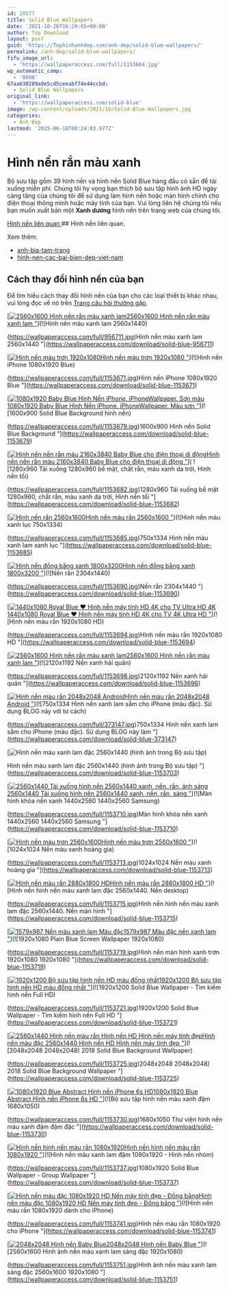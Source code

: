 ```yaml
---
id: 20577
title: Solid Blue Wallpapers
date: '2021-10-26T16:29:05+00:00'
author: Top Download
layout: post
guid: 'https://Tophinhanhdep.com/anh-dep/solid-blue-wallpapers/'
permalink: /anh-dep/solid-blue-wallpapers/
fifu_image_url:
  - 'https://wallpaperaccess.com/full/1153664.jpg'
wp_automatic_camp:
  - '8098'
67aa638289a9e5cd5ceeabf74e44ccbd:
  - Solid Blue Wallpapers
original_link:
  - 'https://wallpaperaccess.com/solid-blue'
image: /wp-content/uploads/2021/10/Solid-Blue-Wallpapers.jpg
categories:
  - Ảnh Đẹp
lastmod: '2025-06-18T00:24:03.977Z'
---
```

# Hình nền rắn màu xanh

Bộ sưu tập gồm 39 hình nền và hình nền Solid Blue hàng đầu có sẵn để tải xuống miễn phí. Chúng tôi hy vọng bạn thích bộ sưu tập hình ảnh HD ngày càng tăng của chúng tôi để sử dụng làm hình nền hoặc màn hình chính cho điện thoại thông minh hoặc máy tính của bạn. Vui lòng liên hệ chúng tôi nếu bạn muốn xuất bản một **Xanh dương** hình nền trên trang web của chúng tôi.

[Hình nền liên quan ](#related) ## Hình nền liên quan.

   
 Xem thêm:

   
- [anh-bia-tam-trang](https://tophinhanhdep.com/anh-bia/anh-bia-tam-trang/)
- [hinh-nen-cac-bai-bien-dep-viet-nam](https://tophinhanhdep.com/anh-dep/hinh-nen-cac-bai-bien-dep-viet-nam/)

## Cách thay đổi hình nền của bạn

Để tìm hiểu cách thay đổi hình nền của bạn cho các loại thiết bị khác nhau, vui lòng đọc về nó trên [Trang câu hỏi thường gặp](https://tophinhanhdep.com/faq/).

  
[[![2560x1600 Hình nền rắn màu xanh lam](https://wallpaperaccess.com/full/1153664.jpg)2560x1600 Hình nền rắn màu xanh lam "](https://wallpaperaccess.com/download/solid-blue-1153664)](![Hình nền màu xanh lam 2560x1440)

(https://wallpaperaccess.com/full/956711.jpg)Hình nền màu xanh lam 2560x1440 "](https://wallpaperaccess.com/download/solid-blue-956711)

[[![Hình nền màu trơn 1920x1080](https://wallpaperaccess.com/full/1153667.jpg)Hình nền màu trơn 1920x1080 "](https://wallpaperaccess.com/download/solid-blue-1153667)](![Hình nền iPhone 1080x1920 Blue)

(https://wallpaperaccess.com/full/1153671.jpg)Hình nền iPhone 1080x1920 Blue "](https://wallpaperaccess.com/download/solid-blue-1153671)

[[![1080x1920 Baby Blue Hình Nền iPhone.  iPhoneWallpaper.  Sơn màu](https://wallpaperaccess.com/full/1112804.jpg)1080x1920 Baby Blue Hình Nền iPhone. iPhoneWallpaper. Màu sơn "](https://wallpaperaccess.com/download/solid-blue-1112804)](![1600x900 Solid Blue Background hình nền)

(https://wallpaperaccess.com/full/1153679.jpg)1600x900 Hình nền Solid Blue Background "](https://wallpaperaccess.com/download/solid-blue-1153679)

[[![Hình nền nền rắn màu 2160x3840 Baby Blue cho điện thoại di động](https://wallpaperaccess.com/full/1153681.png)Hình nền nền rắn màu 2160x3840 Baby Blue cho điện thoại di động "](https://wallpaperaccess.com/download/solid-blue-1153681)]( ![1280x960 Tải xuống 1280x960 bề mặt, chất rắn, màu xanh da trời, Hình nền tối)

(https://wallpaperaccess.com/full/1153682.jpg)1280x960 Tải xuống bề mặt 1280x960, chất rắn, màu xanh da trời, Hình nền tối "](https://wallpaperaccess.com/download/solid-blue-1153682)

[[![Hình nền rắn 2560x1600](https://wallpaperaccess.com/full/1153684.jpg)Hình nền màu rắn 2560x1600 "](https://wallpaperaccess.com/download/solid-blue-1153684)](![Hình nền màu xanh lục 750x1334)

(https://wallpaperaccess.com/full/1153685.jpg)750x1334 Hình nền màu xanh lam xanh lục "](https://wallpaperaccess.com/download/solid-blue-1153685)

[[![Hình nền đồng bằng xanh 1800x3200](https://wallpaperaccess.com/full/1153686.jpg)Hình nền đồng bằng xanh 1800x3200 "](https://wallpaperaccess.com/download/solid-blue-1153686)](![Nền rắn 2304x1440)

(https://wallpaperaccess.com/full/1153690.jpg)Nền rắn 2304x1440 "](https://wallpaperaccess.com/download/solid-blue-1153690)

[[![1440x1080 Royal Blue ❤ Hình nền máy tính HD 4K cho TV Ultra HD 4K](https://wallpaperaccess.com/full/1153691.jpg)1440x1080 Royal Blue ❤ Hình nền máy tính HD 4K cho TV 4K Ultra HD "](https://wallpaperaccess.com/download/solid-blue-1153691)](![Hình nền màu rắn 1920x1080 HD)

(https://wallpaperaccess.com/full/1153694.jpg)Hình nền màu rắn 1920x1080 HD "](https://wallpaperaccess.com/download/solid-blue-1153694)

[[![2560x1600 Hình nền rắn màu xanh lam](https://wallpaperaccess.com/full/1153697.jpg)2560x1600 Hình nền rắn màu xanh lam "](https://wallpaperaccess.com/download/solid-blue-1153697)](![2120x1192 Nền xanh hải quân)

(https://wallpaperaccess.com/full/1153698.jpg)2120x1192 Nền xanh hải quân "](https://wallpaperaccess.com/download/solid-blue-1153698)

[[![Hình nền màu rắn 2048x2048 Android](https://wallpaperaccess.com/full/1153701.jpg)Hình nền màu rắn 2048x2048 Android "](https://wallpaperaccess.com/download/solid-blue-1153701)](![750x1334 Hình nền xanh lam sẫm cho iPhone (màu đặc).  Sử dụng BLOG này với tư cách)

(https://wallpaperaccess.com/full/373147.jpg)750x1334 Hình nền xanh lam sẫm cho iPhone (màu đặc). Sử dụng BLOG này làm "](https://wallpaperaccess.com/download/solid-blue-373147)

[![Hình nền màu xanh lam đặc 2560x1440 (hình ảnh trong Bộ sưu tập)](https://wallpaperaccess.com/full/1153703.png)

Hình nền màu xanh lam đặc 2560x1440 (hình ảnh trong Bộ sưu tập) "](https://wallpaperaccess.com/download/solid-blue-1153703)

[[![2560x1440 Tải xuống hình nền 2560x1440 xanh, nền, rắn, ánh sáng](https://wallpaperaccess.com/full/956696.jpg)2560x1440 Tải xuống hình nền 2560x1440 xanh, nền, rắn, sáng "](https://wallpaperaccess.com/download/solid-blue-956696)](![Màn hình khóa nền xanh 1440x2560 1440x2560 Samsung)

(https://wallpaperaccess.com/full/1153710.jpg)Màn hình khóa nền xanh 1440x2560 1440x2560 Samsung "](https://wallpaperaccess.com/download/solid-blue-1153710)

[[![Hình nền màu trơn 2560x1600](https://wallpaperaccess.com/full/1153711.jpg)Hình nền màu trơn 2560x1600 "](https://wallpaperaccess.com/download/solid-blue-1153711)](![1024x1024 Nền màu xanh hoàng gia)

(https://wallpaperaccess.com/full/1153713.jpg)1024x1024 Nền màu xanh hoàng gia "](https://wallpaperaccess.com/download/solid-blue-1153713)

[[![Hình nền màu rắn 2880x1800 HD](https://wallpaperaccess.com/full/1153714.jpg)Hình nền màu rắn 2880x1800 HD "](https://wallpaperaccess.com/download/solid-blue-1153714)](![Hình nền hình nền màu xanh lam đặc 2560x1440.  Nền desktop)

(https://wallpaperaccess.com/full/1153715.jpg)Hình nền hình nền màu xanh lam đặc 2560x1440. Nền màn hình "](https://wallpaperaccess.com/download/solid-blue-1153715)

[[![1579x987 Nền màu xanh lam Màu đặc](https://wallpaperaccess.com/full/1153716.jpg)1579x987 Màu đặc nền xanh lam "](https://wallpaperaccess.com/download/solid-blue-1153716)](![1920x1080 Plain Blue Screen Wallpaper 1920x1080)

(https://wallpaperaccess.com/full/1153719.jpg)Hình nền màn hình xanh trơn 1920x1080 1920x1080 "](https://wallpaperaccess.com/download/solid-blue-1153719)

[[![1920x1200 Bộ sưu tập hình nền HD màu đồng nhất](https://wallpaperaccess.com/full/1153720.jpg)1920x1200 Bộ sưu tập hình nền HD màu đồng nhất "](https://wallpaperaccess.com/download/solid-blue-1153720)](![1920x1200 Solid Blue Wallpaper - Tìm kiếm hình nền Full HD)

(https://wallpaperaccess.com/full/1153721.jpg)1920x1200 Solid Blue Wallpaper - Tìm kiếm hình nền Full HD "](https://wallpaperaccess.com/download/solid-blue-1153721)

[[![2560x1440 Hình nền màu rắn Hình nền HD Hình nền máy tính đẹp](https://wallpaperaccess.com/full/1153722.jpg)Hình nền màu đặc 2560x1440 Hình nền HD Hình nền máy tính đẹp "](https://wallpaperaccess.com/download/solid-blue-1153722)](![2048x2048 2048x2048) 2018 Solid Blue Background Wallpaper)

(https://wallpaperaccess.com/full/1153725.jpg)2048x2048 2048x2048) 2018 Solid Blue Background Wallpaper "](https://wallpaperaccess.com/download/solid-blue-1153725)

[[![1080x1920 Blue Abstract Hình nền iPhone 6s HD](https://wallpaperaccess.com/full/373143.jpg)1080x1920 Blue Abstract Hình nền iPhone 6s HD "](https://wallpaperaccess.com/download/solid-blue-373143)](![Bộ sưu tập hình nền màu xanh đậm 1680x1050)

(https://wallpaperaccess.com/full/1153730.jpg)1680x1050 Thư viện hình nền màu xanh đậm đậm đặc "](https://wallpaperaccess.com/download/solid-blue-1153730)

[[![Hình nền hình nền màu rắn 1080x1920](https://wallpaperaccess.com/full/1153735.jpg)Hình nền hình nền màu rắn 1080x1920 "](https://wallpaperaccess.com/download/solid-blue-1153735)](![Hình nền màu xanh lam đậm 1080x1920 - Hình nền nhóm)

(https://wallpaperaccess.com/full/1153737.jpg)1080x1920 Solid Blue Wallpaper - Group Wallpaper "](https://wallpaperaccess.com/download/solid-blue-1153737)

[[![Hình nền màu đặc 1080x1920 HD Nền máy tính đẹp - Đồng bằng](https://wallpaperaccess.com/full/1153739.jpg)Hình nền màu đặc 1080x1920 HD Nền máy tính đẹp - Đồng bằng "](https://wallpaperaccess.com/download/solid-blue-1153739)](![Hình nền màu rắn 1080x1920 dành cho iPhone)

(https://wallpaperaccess.com/full/1153741.jpg)Hình nền màu rắn 1080x1920 cho iPhone "](https://wallpaperaccess.com/download/solid-blue-1153741)

[[![2048x2048 Hình nền Baby Blue](https://wallpaperaccess.com/full/1153748.jpg)2048x2048 Hình nền Baby Blue "](https://wallpaperaccess.com/download/solid-blue-1153748)](![2560x1600 Hình ảnh nền màu xanh lam sáng đặc 1920x1080)

(https://wallpaperaccess.com/full/1153751.jpg)Hình ảnh nền màu xanh lam sáng đặc 2560x1600 1920x1080 "](https://wallpaperaccess.com/download/solid-blue-1153751)
